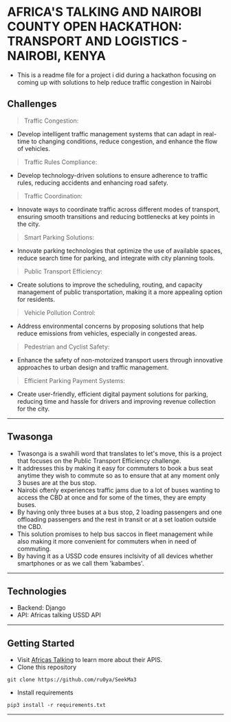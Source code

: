 # AFRICA'S TALKING AND NAIROBI COUNTY OPEN HACKATHON: TRANSPORT AND LOGISTICS - NAIROBI, KENYA  

- This is a readme file for a project i did during a hackathon focusing on
  coming up with solutions to help reduce traffic congestion in Nairobi  

## Challenges  
> Traffic Congestion:  
- Develop intelligent traffic management systems that can adapt in real-time to changing conditions, reduce congestion, and enhance the flow of vehicles.  

> Traffic Rules Compliance:  
- Develop technology-driven solutions to ensure adherence to traffic rules, reducing accidents and enhancing road safety.  

> Traffic Coordination:  
- Innovate ways to coordinate traffic across different modes of transport, ensuring smooth transitions and reducing bottlenecks at key points in the city.  

> Smart Parking Solutions:  
- Innovate parking technologies that optimize the use of available spaces, reduce search time for parking, and integrate with city planning tools.  

> Public Transport Efficiency:  
- Create solutions to improve the scheduling, routing, and capacity management of public transportation, making it a more appealing option for residents.  

> Vehicle Pollution Control:  
- Address environmental concerns by proposing solutions that help reduce emissions from vehicles, especially in congested areas.  

> Pedestrian and Cyclist Safety:  
- Enhance the safety of non-motorized transport users through innovative approaches to urban design and traffic management.  

> Efficient Parking Payment Systems:  
- Create user-friendly, efficient digital payment solutions for parking, reducing time and hassle for drivers and improving revenue collection for the city.  
----------------------------------------------------------------------------
## Twasonga  
- Twasonga is a swahili word that translates to let's move, this is a project
  that focuses on the Public Transport Efficiency challenge.
- It addresses this by making it easy for commuters to book a bus seat anytime
  they wish to commute so as to ensure that at any moment only 3 buses are at
  the bus stop.  
- Nairobi oftenly experiences traffic jams due to a lot of buses wanting to
  access the CBD at once and for some of the times, they are empty buses.
- By having only three buses at a bus stop, 2 loading passengers and one
  offloading passengers and the rest in transit or at a set loation outside the
  CBD.
- This solution promises to help bus saccos in fleet management while also
  making it more convenient for commuters when in need of commuting.  
- By having it as a USSD code ensures inclsivity of all devices whether
  smartphones or as we call them 'kabambes'.  


-------------------------------------------------------  
## Technologies
- Backend: Django
- API: Africas talking USSD API  

--------------------------------------------------  
## Getting Started
- Visit [Africas Talking](https://africastalking.com/) to learn more about their
  APIS.
- Clone this repository  
```
git clone https://github.com/ru0ya/SeekMa3
```  
- Install requirements  
```
pip3 install -r requirements.txt
```   
-----------------------------------
